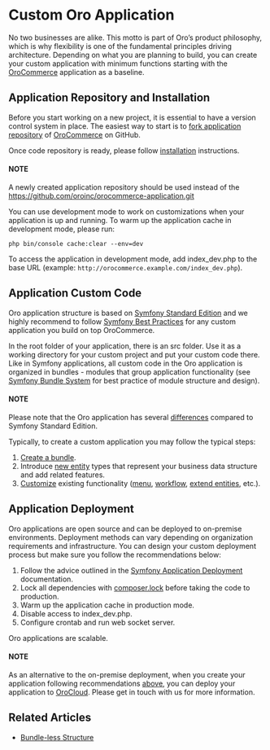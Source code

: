 <a id="index-0"></a>

<a id="custom-oro-application"></a>

<a id="dev-cookbook-create-custom-oro-application"></a>

# Custom Oro Application

No two businesses are alike. This motto is part of Oro’s product philosophy, which is why flexibility is one of
the fundamental principles driving architecture. Depending on what you are planning to build, you can
create your custom application with minimum functions starting with the <a href="https://github.com/oroinc/orocommerce-application" target="_blank">OroCommerce</a> application as a baseline.

## Application Repository and Installation

Before you start working on a new project, it is essential to have a version control system in place.
The easiest way to start is to <a href="https://docs.github.com/en/get-started/quickstart/fork-a-repo" target="_blank">fork application repository</a> of <a href="https://github.com/oroinc/orocommerce-application" target="_blank">OroCommerce</a> on GitHub.

Once code repository is ready, please follow [installation](../setup/installation.md#installation) instructions.

#### NOTE
A newly created application repository should be used instead of the <a href="https://github.com/oroinc/orocommerce-application.git" target="_blank">https://github.com/oroinc/orocommerce-application.git</a>

You can use development mode to work on customizations when your application is up and running. To warm up the
application cache in development mode, please run:

```none
php bin/console cache:clear --env=dev
```

To access the application in development mode, add index_dev.php to the base URL
(example: `http://orocommerce.example.com/index_dev.php`).

<a id="application-custom-code"></a>

## Application Custom Code

Oro application structure is based on <a href="https://github.com/symfony/symfony-standard/tree/2.8" target="_blank">Symfony Standard Edition</a> and we highly recommend to follow
<a href="https://symfony.com/doc/6.4/best_practices/index.html" target="_blank">Symfony Best Practices</a> for any custom application you build on top OroCommerce.

In the root folder of your application, there is an src folder. Use it as a working directory
for your custom project and put your custom code there. Like in Symfony applications, all custom code in the Oro application
is organized in bundles - modules that group application functionality (see <a href="https://symfony.com/doc/6.4/bundles.html" target="_blank">Symfony Bundle System</a> for best practice
of module structure and design).

#### NOTE
Please note that the Oro application has several [differences](differences.md#book-differences) compared to
Symfony Standard Edition.

Typically, to create a custom application you may follow the typical steps:

1. [Create a bundle](../extension/create-bundle.md#how-to-create-new-bundle).
2. Introduce [new entity](../entities/index.md#dev-entities) types that represent your business data structure and add related features.
3. [Customize](customization/index.md#architecture-customization-customize) existing functionality ([menu](../navigation/index.md#doc-create-and-customize-app-menu), [workflow](../entities-data-management/workflows/index.md#dev-doc-workflows), [extend entities](../entities/extend-entities/index.md#book-entities-extended-entities), etc.).

## Application Deployment

Oro applications are open source and can be deployed to on-premise environments. Deployment methods can vary depending on organization requirements and infrastructure. You can design your custom deployment process  but make sure you follow the recommendations below:

1. Follow the advice outlined in the <a href="https://symfony.com/doc/6.4/deployment.html" target="_blank">Symfony Application Deployment</a> documentation.
2. Lock all dependencies with <a href="https://getcomposer.org/doc/01-basic-usage.md#composer-lock-the-lock-file" target="_blank">composer.lock</a> before taking the code to production.
3. Warm up the application cache in production mode.
4. Disable access to index_dev.php.
5. Configure crontab and run web socket server.

Oro applications are scalable.

#### NOTE
As an alternative to the on-premise deployment, when you create your application following recommendations [above](#application-custom-code), you can deploy your application to <a href="/cloud">OroCloud</a>. Please get in touch with us for more information.

## Related Articles

* [Bundle-less Structure](bundle-less-structure.md#dev-backend-architecture-bundle-less-structure)

<!-- Frontend -->
